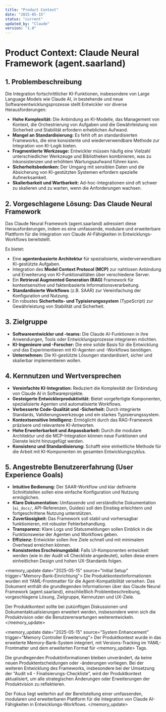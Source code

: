 ```yaml
---
title: "Product Context"
date: "2025-05-15"
status: "current"
updated_by: "Claude"
version: "1.0"
---
```


# Product Context: Claude Neural Framework (agent.saarland)

## 1. Problembeschreibung

Die Integration fortschrittlicher KI-Funktionen, insbesondere von Large Language Models wie Claude AI, in bestehende und neue Softwareentwicklungsprozesse stellt Entwickler vor diverse Herausforderungen:

*   **Hohe Komplexität:** Die Anbindung an KI-Modelle, das Management von Kontext, die Orchestrierung von Aufgaben und die Gewährleistung von Sicherheit und Stabilität erfordern erheblichen Aufwand.
*   **Mangel an Standardisierung:** Es fehlt oft an standardisierten Frameworks, die eine konsistente und wiederverwendbare Methode zur Integration von KI-Logik bieten.
*   **Fragmentierte Werkzeuge:** Entwickler müssen häufig eine Vielzahl unterschiedlicher Werkzeuge und Bibliotheken kombinieren, was zu Inkonsistenzen und erhöhtem Wartungsaufwand führen kann.
*   **Sicherheitsbedenken:** Der Umgang mit sensiblen Daten und die Absicherung von KI-gestützten Systemen erfordern spezielle Aufmerksamkeit.
*   **Skalierbarkeit und Wartbarkeit:** Ad-hoc-Integrationen sind oft schwer zu skalieren und zu warten, wenn die Anforderungen wachsen.

## 2. Vorgeschlagene Lösung: Das Claude Neural Framework

Das Claude Neural Framework (agent.saarland) adressiert diese Herausforderungen, indem es eine umfassende, modulare und erweiterbare Plattform für die Integration von Claude AI-Fähigkeiten in Entwicklungs-Workflows bereitstellt.

Es bietet:
*   Eine **agentenbasierte Architektur** für spezialisierte, wiederverwendbare KI-gestützte Aufgaben.
*   Integration des **Model Context Protocol (MCP)** zur nahtlosen Anbindung und Erweiterung von KI-Funktionalitäten über verschiedene Server.
*   Ein **Retrieval Augmented Generation (RAG)** Framework für kontextsensitive und faktenbasierte Informationsverarbeitung.
*   **Standardisierte Workflows** (z.B. SAAR) zur Vereinfachung der Konfiguration und Nutzung.
*   Ein robustes **Sicherheits- und Typisierungssystem** (TypeScript) zur Gewährleistung von Stabilität und Sicherheit.

## 3. Zielgruppe

*   **Softwareentwickler und -teams:** Die Claude AI-Funktionen in ihre Anwendungen, Tools oder Entwicklungsprozesse integrieren möchten.
*   **KI-Ingenieure und -Forscher:** Die eine solide Basis für die Entwicklung und das Experimentieren mit KI-Agenten und -Workflows benötigen.
*   **Unternehmen:** Die KI-gestützte Lösungen standardisiert, sicher und skalierbar implementieren wollen.

## 4. Kernnutzen und Wertversprechen

*   **Vereinfachte KI-Integration:** Reduziert die Komplexität der Einbindung von Claude AI in Softwareprojekte.
*   **Gesteigerte Entwicklerproduktivität:** Bietet vorgefertigte Komponenten, spezialisierte Agenten und automatisierte Workflows.
*   **Verbesserte Code-Qualität und -Sicherheit:** Durch integrierte Standards, Validierungswerkzeuge und ein starkes Typisierungssystem.
*   **Kontextsensitive Intelligenz:** Ermöglicht durch das RAG-Framework präzisere und relevantere KI-Antworten.
*   **Hohe Erweiterbarkeit und Anpassbarkeit:** Durch die modulare Architektur und die MCP-Integration können neue Funktionen und Dienste leicht hinzugefügt werden.
*   **Konsistenz und Standardisierung:** Schafft eine einheitliche Methode für die Arbeit mit KI-Komponenten im gesamten Entwicklungszyklus.

## 5. Angestrebte Benutzererfahrung (User Experience Goals)

*   **Intuitive Bedienung:** Der SAAR-Workflow und klar definierte Schnittstellen sollen eine einfache Konfiguration und Nutzung ermöglichen.
*   **Klare Dokumentation:** Umfassende und verständliche Dokumentation (`ai_docs/`, API-Referenzen, Guides) soll den Einstieg erleichtern und fortgeschrittene Nutzung unterstützen.
*   **Zuverlässigkeit:** Das Framework soll stabil und vorhersagbar funktionieren, mit robuster Fehlerbehandlung.
*   **Transparenz:** Klare Logs und Statusmeldungen sollen Einblick in die Funktionsweise der Agenten und Workflows geben.
*   **Effizienz:** Entwickler sollen ihre Ziele schnell und mit minimalem Overhead erreichen können.
*   **Konsistentes Erscheinungsbild:** Falls UI-Komponenten entwickelt werden (wie in der Audit v4 Checkliste angedeutet), sollen diese einem einheitlichen Design und hohen UX-Standards folgen.

<memory_update date="2025-05-15" source="Initial Setup" trigger="Memory-Bank-Einrichtung">
Die Produktkontextinformationen wurden mit YAML-Frontmatter für die Agent-Kompatibilität versehen. Das Dokument enthält die grundlegenden Informationen über das Claude Neural Framework (agent.saarland), einschließlich Problembeschreibung, vorgeschlagene Lösung, Zielgruppe, Kernnutzen und UX-Ziele.

Der Produktkontext sollte bei zukünftigen Diskussionen und Dokumentaktualisierungen erweitert werden, insbesondere wenn sich die Produktvision oder die Benutzererwartungen weiterentwickeln.
</memory_update>

<memory_update date="2025-05-15" source="System Enhancement" trigger="Memory Controller Erweiterung">
Der Produktkontext wurde in das erweiterte Memory-Bank-System integriert, mit Versions-Tracking im YAML-Frontmatter und dem erweiterten Format für <memory_update> Tags.

Die grundlegenden Produktinformationen bleiben unverändert, da keine neuen Produktentscheidungen oder -änderungen vorliegen. Bei der weiteren Entwicklung des Frameworks, insbesondere bei der Umsetzung der "Audit v4 - Finalisierungs-Checkliste", wird der Produktkontext aktualisiert, um alle strategischen Änderungen oder Erweiterungen der Produktvision zu reflektieren.

Der Fokus liegt weiterhin auf der Bereitstellung einer umfassenden, modularen und erweiterbaren Plattform für die Integration von Claude AI-Fähigkeiten in Entwicklungs-Workflows.
</memory_update>
